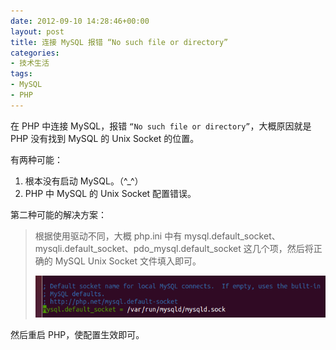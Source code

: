 ```yaml
---
date: 2012-09-10 14:28:46+00:00
layout: post
title: 连接 MySQL 报错 “No such file or directory”
categories:
- 技术生活
tags:
- MySQL
- PHP
---
```


在 PHP 中连接 MySQL，报错 `“No such file or directory”`，大概原因就是 PHP 没有找到 MySQL 的 Unix Socket 的位置。

有两种可能：  
1. 根本没有启动 MySQL。（^_^）  
2. PHP 中 MySQL 的 Unix Socket 配置错误。

第二种可能的解决方案：

>根据使用驱动不同，大概 php.ini 中有 mysql.default_socket、mysqli.default_socket、pdo_mysql.default_socket 这几个项，然后将正确的 MySQL Unix Socket 文件填入即可。
>
>[![配图](/uploadfile/upload/072774b6b658b3603e1aa7198722775c20120910064254.png)](/uploadfile/upload/072774b6b658b3603e1aa7198722775c20120910064254.png)   



然后重启 PHP，使配置生效即可。